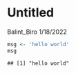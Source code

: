 Untitled
================
Balint_Biro
1/18/2022

``` r
msg <- 'hello world'
msg
```

    ## [1] "hello world"
